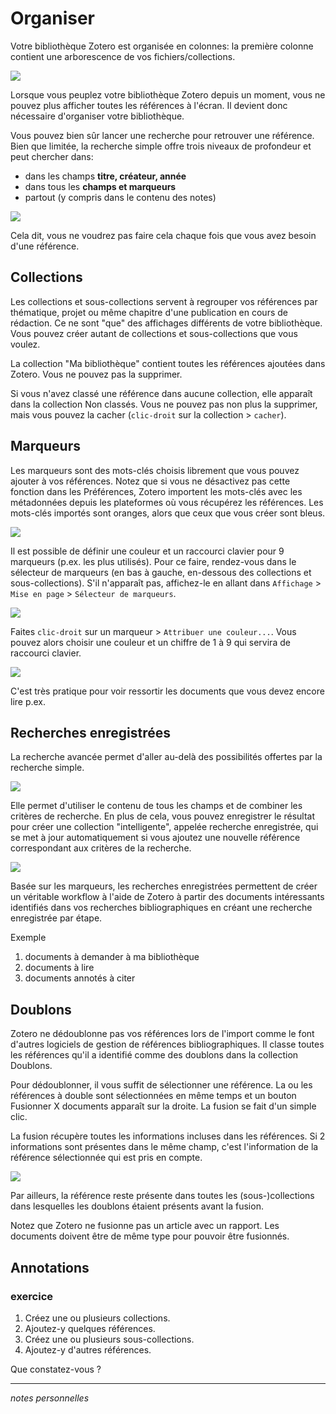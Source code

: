 # Organiser

Votre bibliothèque Zotero est organisée en colonnes: la première colonne contient une arborescence de vos fichiers/collections.  

![](img/interface-zotero.png)

Lorsque vous peuplez votre bibliothèque Zotero depuis un moment, vous ne pouvez plus afficher toutes les références à l'écran. Il devient donc nécessaire d'organiser votre bibliothèque.

Vous pouvez bien sûr lancer une recherche pour retrouver une référence. Bien que limitée, la recherche simple offre trois niveaux de profondeur et peut chercher dans:

* dans les champs **titre, créateur, année**
* dans tous les **champs et marqueurs**
* partout (y compris dans le contenu des notes)

![](img/organiser-recherche-simple.png)

Cela dit, vous ne voudrez pas faire cela chaque fois que vous avez besoin d'une référence.

## Collections

Les collections et sous-collections servent à regrouper vos références par thématique, projet ou même chapitre d'une publication en cours de rédaction. Ce ne sont "que" des affichages différents de votre bibliothèque. Vous pouvez créer autant de collections et sous-collections que vous voulez.

La collection "Ma bibliothèque" contient toutes les références ajoutées dans Zotero. Vous ne pouvez pas la supprimer.

Si vous n'avez classé une référence dans aucune collection, elle apparaît dans la collection Non classés. Vous ne pouvez pas non plus la supprimer, mais vous pouvez la cacher (`clic-droit` sur la collection > `cacher`).

## Marqueurs

Les marqueurs sont des mots-clés choisis librement que vous pouvez ajouter à vos références. Notez que si vous ne désactivez pas cette fonction dans les Préférences, Zotero importent les mots-clés avec les métadonnées depuis les plateformes où vous récupérez les références. Les mots-clés importés sont oranges, alors que ceux que vous créer sont bleus.

![](img/organiser-marqueurs.png)

Il est possible de définir une couleur et un raccourci clavier pour 9 marqueurs (p.ex. les plus utilisés). Pour ce faire, rendez-vous dans le sélecteur de marqueurs (en bas à gauche, en-dessous des collections et sous-collections). S'il n'apparaît pas, affichez-le en allant dans `Affichage` > `Mise en page` > `Sélecteur de marqueurs`.

![](img/organiser-marqueurs-couleurs.PNG)

Faites `clic-droit` sur un marqueur > `Attribuer une couleur...`. Vous pouvez alors choisir une couleur et un chiffre de 1 à 9 qui servira de raccourci clavier.

![](img/organiser-marqueurs-couleurs-configuration.PNG)

C'est très pratique pour voir ressortir les documents que vous devez encore lire p.ex.

## Recherches enregistrées

La recherche avancée permet d'aller au-delà des possibilités offertes par la recherche simple.

![](img/organiser-recherche-avancee.png)

Elle permet d'utiliser le contenu de tous les champs et de combiner les critères de recherche. En plus de cela, vous pouvez enregistrer le résultat pour créer une collection "intelligente", appelée recherche enregistrée, qui se met à jour automatiquement si vous ajoutez une nouvelle référence correspondant aux critères de la recherche.

![](img/organiser-recherche-enregistree.png)

Basée sur les marqueurs, les recherches enregistrées permettent de créer un véritable workflow à l'aide de Zotero à partir des documents intéressants identifiés dans vos recherches bibliographiques en créant une recherche enregistrée par étape.

Exemple

1. documents à demander à ma bibliothèque
2. documents à lire
3. documents annotés à citer

## Doublons

Zotero ne dédoublonne pas vos références lors de l'import comme le font d'autres logiciels de gestion de références bibliographiques. Il classe toutes les références qu'il a identifié comme des doublons dans la collection Doublons.

Pour dédoublonner, il vous suffit de sélectionner une référence. La ou les références à double sont sélectionnées en même temps et un bouton Fusionner X documents apparaît sur la droite. La fusion se fait d'un simple clic.

La fusion récupère toutes les informations incluses dans les références. Si 2 informations sont présentes dans le même champ, c'est l'information de la référence sélectionnée qui est pris en compte.

![](img/organiser-fusion.png)

Par ailleurs, la référence reste présente dans toutes les (sous-)collections dans lesquelles les doublons étaient présents avant la fusion.

Notez que Zotero ne fusionne pas un article avec un rapport. Les documents doivent être de même type pour pouvoir être fusionnés.

## Annotations

### exercice

1. Créez une ou plusieurs collections.
2. Ajoutez-y quelques références.
3. Créez une ou plusieurs sous-collections.
4. Ajoutez-y d'autres références.

Que constatez-vous ?

---

*notes personnelles*
